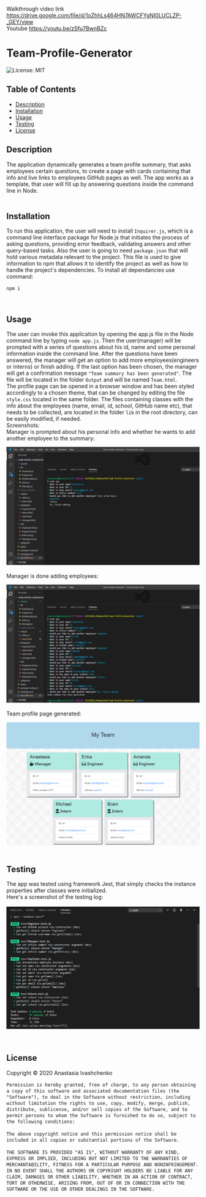 Walkthrough video link https://drive.google.com/file/d/1oZhhLs464HN7AWCFYgNI0LUCLZP-_GEY/view
<br>
Youtube https://youtu.be/zSfu7BwnBZc


# Team-Profile-Generator
  ![License: MIT](https://img.shields.io/badge/License-MIT-yellow.svg)

## Table of Contents
  * [Description](#Description)
  * [Installation](#Installation)
  * [Usage](#Usage)
  * [Testing](#Testing)
  * [License](#License)


## Description  
The application dynamically generates a team profile summary, that asks employees certain questions, to create a page with cards containing that info and live links to employees GitHub pages as well. The app works as a template, that user will fill up by answering questions inside the command line in Node.
<br><br> 

## Installation
To run this application, the user will need to install `Inquirer.js`, which is a command line interface package for Node.js that initiates the process of asking questions, providing error feedback, validating answers and other query-based tasks.
Also the user is going to need `package.json` that will hold various metadata relevant to the project. This file is used to give information to npm that allows it to identify the project as well as how to handle the project's dependencies.
To install all dependancies use command: 
```
npm i
``` 
<br>

## Usage 

The user can invoke this application by opening the app.js file in the Node command line by typing `node app.js`. Then the user(manager) will be prompted with a series of questions about his id, name and some personal information inside the command line. After the questions have been answered, the manager will get an option to add more employees(engineers or interns) or finish adding. If the last option has been chosen, the manager will get a confirmation message `"Team summary has been generated"`. The file will be located in the folder `Output` and will be named `Team.html`.<br>
The profile page can be opened in a browser window and has been styled accordingly to a chosen theme, that can be changed by editing the file `style.css` located in the same folder. 
The files containing classes with the info about the employees (name, email, id, school, GitHub name etc), that needs to be collected, are located in the folder `lib` in the root directory, can be easily modified, if needed. <br>
Screenshots:<br>
Manager is prompted about his personal info and whether he wants to add another employee to the summary: <br> 

![Multiple choice](./assests/screenshot2.jpg) <br>
<br>
Manager is done adding employees: <br>

![Done with the prompts](./assests/screenshot3.jpg)
<br><br>
Team profile page generated: <br>

![Profile page generated](./assests/screenshot4.png)
<br><br>

## Testing
The app was tested using framework Jest, that simply checks the instance properties after classes were initialized.<br> 
Here's a screenshot of the testing log: <br><br>
![Testing with Jest](./assests/screenshot1.jpg)

<br>

## License
Copyright © 2020 Anastasia Ivashchenko

    Permission is hereby granted, free of charge, to any person obtaining a copy of this software and associated documentation files (the "Software"), to deal in the Software without restriction, including without limitation the rights to use, copy, modify, merge, publish, distribute, sublicense, and/or sell copies of the Software, and to permit persons to whom the Software is furnished to do so, subject to the following conditions:
    
    The above copyright notice and this permission notice shall be included in all copies or substantial portions of the Software.
    
    THE SOFTWARE IS PROVIDED "AS IS", WITHOUT WARRANTY OF ANY KIND, EXPRESS OR IMPLIED, INCLUDING BUT NOT LIMITED TO THE WARRANTIES OF MERCHANTABILITY, FITNESS FOR A PARTICULAR PURPOSE AND NONINFRINGEMENT. IN NO EVENT SHALL THE AUTHORS OR COPYRIGHT HOLDERS BE LIABLE FOR ANY CLAIM, DAMAGES OR OTHER LIABILITY, WHETHER IN AN ACTION OF CONTRACT, TORT OR OTHERWISE, ARISING FROM, OUT OF OR IN CONNECTION WITH THE SOFTWARE OR THE USE OR OTHER DEALINGS IN THE SOFTWARE.
    
    
